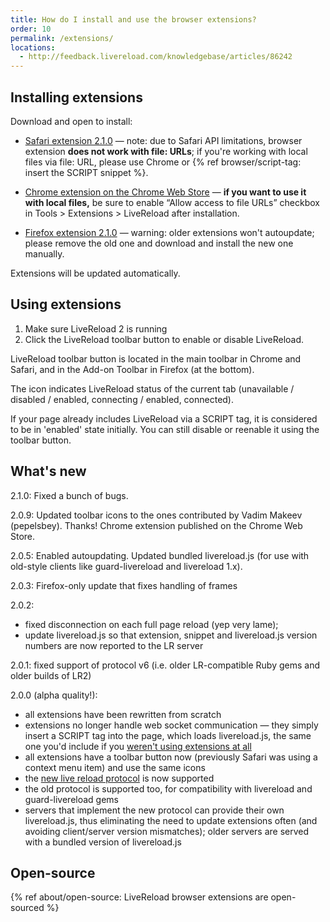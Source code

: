 ```yaml
---
title: How do I install and use the browser extensions?
order: 10
permalink: /extensions/
locations:
  - http://feedback.livereload.com/knowledgebase/articles/86242
---
```


## Installing extensions

Download and open to install:

* [Safari extension 2.1.0](http://download.livereload.com/2.1.0/LiveReload-2.1.0.safariextz) — note: due to Safari API limitations, browser extension **does not work with file: URLs**; if you're working with local files via file: URL, please use Chrome or {% ref browser/script-tag: insert the SCRIPT snippet %}.

* [Chrome extension on the Chrome Web Store](https://chrome.google.com/webstore/detail/livereload/jnihajbhpnppcggbcgedagnkighmdlei) — **if you want to use it with local files,** be sure to enable “Allow access to file URLs” checkbox in Tools &gt; Extensions &gt; LiveReload after installation.

* [Firefox extension 2.1.0](http://download.livereload.com/2.1.0/LiveReload-2.1.0.xpi) — warning: older extensions won't autoupdate; please remove the old one and download and install the new one manually.

Extensions will be updated automatically.

## Using extensions

1.  Make sure LiveReload 2 is running
2.  Click the LiveReload toolbar button to enable or disable LiveReload.

LiveReload toolbar button is located in the main toolbar in Chrome and Safari, and in the Add-on Toolbar in Firefox (at the bottom).

The icon indicates LiveReload status of the current tab (unavailable / disabled / enabled, connecting / enabled, connected).

If your page already includes LiveReload via a SCRIPT tag, it is considered to be in 'enabled' state initially. You can still disable or reenable it using the toolbar button.

## What's new

2.1.0: Fixed a bunch of bugs.

2.0.9: Updated toolbar icons to the ones contributed by Vadim Makeev (pepelsbey). Thanks! Chrome extension published on the Chrome Web Store.

2.0.5: Enabled autoupdating. Updated bundled livereload.js (for use with old-style clients like guard-livereload and livereload 1.x).

2.0.3: Firefox-only update that fixes handling of frames

2.0.2:

* fixed disconnection on each full page reload (yep very lame);
* update livereload.js so that extension, snippet and livereload.js version numbers are now reported to the LR server

2.0.1: fixed support of protocol v6 (i.e. older LR-compatible Ruby gems and older builds of LR2)

2.0.0 (alpha quality!):

*   all extensions have been rewritten from scratch
*   extensions no longer handle web socket communication —&nbsp;they simply insert a SCRIPT tag into the page, which loads livereload.js, the same one you'd include if you [weren't using extensions at all](http://help.livereload.com/kb/general-use/using-livereload-without-browser-extensions)
*   all extensions have a toolbar button now (previously Safari was using a context menu item) and use the same icons
*   the [new live reload protocol](http://help.livereload.com/kb/ecosystem/livereload-protocol) is now supported
*   the old protocol is supported too, for compatibility with livereload and guard-livereload gems
*   servers that implement the new protocol can provide their own livereload.js, thus eliminating the need to update extensions often (and avoiding client/server version mismatches); older servers are served with a bundled version of livereload.js

## Open-source

{% ref about/open-source: LiveReload browser extensions are open-sourced %}
